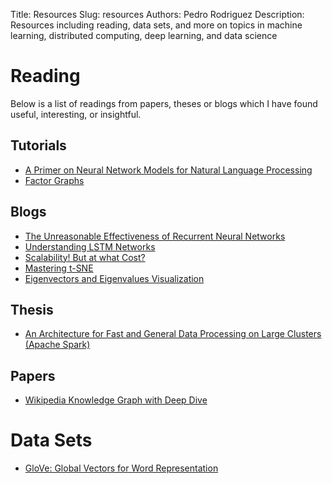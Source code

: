 Title: Resources
Slug: resources
Authors: Pedro Rodriguez
Description: Resources including reading, data sets, and more on topics in machine learning, distributed computing, deep learning, and data science


# Reading

Below is a list of readings from papers, theses or blogs which I have found useful, interesting, or insightful.

## Tutorials

* [A Primer on Neural Network Models for Natural Language Processing](https://arxiv.org/pdf/1510.00726v1.pdf)
* [Factor Graphs](http://deepdive.stanford.edu/assets/factor_graph.pdf)

## Blogs

* [The Unreasonable Effectiveness of Recurrent Neural Networks](http://karpathy.github.io/2015/05/21/rnn-effectiveness/)
* [Understanding LSTM Networks](http://colah.github.io/posts/2015-08-Understanding-LSTMs/)
* [Scalability! But at what Cost?](http://www.frankmcsherry.org/graph/scalability/cost/2015/01/15/COST.html)
* [Mastering t-SNE](http://distill.pub/2016/misread-tsne/)
* [Eigenvectors and Eigenvalues Visualization](http://setosa.io/ev/eigenvectors-and-eigenvalues/)

## Thesis

* [An Architecture for Fast and General Data Processing on Large Clusters (Apache Spark)](https://www2.eecs.berkeley.edu/Pubs/TechRpts/2014/EECS-2014-12.pdf)


## Papers

* [Wikipedia Knowledge Graph with Deep Dive](https://www.aaai.org/ocs/index.php/ICWSM/ICWSM16/paper/download/13218/12877)

# Data Sets

* [GloVe: Global Vectors for Word Representation](http://nlp.stanford.edu/projects/glove/)

